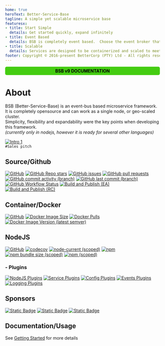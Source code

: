 ```yaml
---
home: true
heroText: Better-Service-Base
tagline: A simple yet scalable microservice base
featuresx:
- title: Start Simple
  details: Get started quickly, expand infinitely
- title: Event Based
  details: BSB is completely event based.  Choose the event broker that suites your needs, or build one if it doesn't exist yet.
- title: Scalable
  details: Services are designed to be containerized and scaled to meet demand.
footer: Copyright © 2016-present BetterCorp (PTY) Ltd - All rights reserved
---
```


<div style="background: rgb(68, 204, 17); color: black; padding: 5px 10px 5px 10px; border-radius: 5px; text-align: center; font-weight: 700;">BSB v9 DOCUMENTATION</div>

# About

BSB (Better-Service-Base) is an event-bus based microservice framework.  
It is completely opensource and can work as a single node, or geo-scaled cluster.  
Simplicity, flexibility and expandability were the key points when developing this framework.  
*(currently only in nodejs, however it is ready for several other languages)*  

[![Intro 1](http://img.youtube.com/vi/-ulXL44D_ZI/0.jpg)](http://www.youtube.com/watch?v=-ulXL44D_ZI)  
`#Sales pitch`

## Source/Github  
[![GitHub](https://img.shields.io/github/license/BetterCorp/better-service-base)](https://github.com/BetterCorp/better-service-base) 
[![GitHub Repo stars](https://img.shields.io/github/stars/BetterCorp/better-service-base)](https://github.com/BetterCorp/better-service-base) 
[![GitHub issues](https://img.shields.io/github/issues-raw/BetterCorp/better-service-base)](https://github.com/BetterCorp/better-service-base/issues) 
[![GitHub pull requests](https://img.shields.io/github/issues-pr-raw/BetterCorp/better-service-base)](https://github.com/BetterCorp/better-service-base/pulls)  
[![GitHub commit activity (branch)](https://img.shields.io/github/commit-activity/m/bettercorp/better-service-base/master)](https://github.com/BetterCorp/better-service-base) 
[![GitHub last commit (branch)](https://img.shields.io/github/last-commit/bettercorp/better-service-base/master)](https://github.com/BetterCorp/better-service-base)  
[![GitHub Workflow Status](https://img.shields.io/github/workflow/status/BetterCorp/better-service-base/Build%20and%20Publish%20Containers%20(LIVE))](https://github.com/BetterCorp/better-service-base/actions/workflows/tags.yml) 
[![Build and Publish (EA)](https://github.com/BetterCorp/better-service-base/actions/workflows/develop.yml/badge.svg?branch=develop)](https://github.com/BetterCorp/better-service-base/actions/workflows/develop.yml)
[![Build and Publish (RC)](https://github.com/BetterCorp/better-service-base/actions/workflows/master.yml/badge.svg?branch=master)](https://github.com/BetterCorp/better-service-base/actions/workflows/master.yml)

## Container/Docker 
[![GitHub](https://img.shields.io/github/license/BetterCorp/better-service-base)](https://github.com/BetterCorp/better-service-base) 
[![Docker Image Size](https://img.shields.io/docker/image-size/betterweb/service-base/latest)](https://hub.docker.com/r/betterweb/service-base) 
[![Docker Pulls](https://img.shields.io/docker/pulls/betterweb/service-base)](https://hub.docker.com/r/betterweb/service-base) 
[![Docker Image Version (latest semver)](https://img.shields.io/docker/v/betterweb/service-base?sort=semver)](https://hub.docker.com/r/betterweb/service-base) 

## NodeJS
[![GitHub](https://img.shields.io/github/license/BetterCorp/better-service-base)](https://github.com/BetterCorp/better-service-base) 
[![codecov](https://codecov.io/gh/BetterCorp/better-service-base/branch/master/graph/badge.svg)](https://codecov.io/gh/BetterCorp/better-service-base) 
[![node-current (scoped)](https://img.shields.io/node/v/@bettercorp/service-base)](https://www.npmjs.com/package/@bettercorp/service-base) 
[![npm](https://img.shields.io/npm/dt/@bettercorp/service-base)](https://www.npmjs.com/package/@bettercorp/service-base) 
[![npm bundle size (scoped)](https://img.shields.io/bundlephobia/min/@bettercorp/service-base)](https://www.npmjs.com/package/@bettercorp/service-base) 
[![npm (scoped)](https://img.shields.io/npm/v/@bettercorp/service-base)](https://www.npmjs.com/package/@bettercorp/service-base)  
### - Plugins  
[![NodeJS Plugins](https://img.shields.io/badge/dynamic/json?url=https%3A%2F%2Fraw.githubusercontent.com%2FBetterCorp%2Fbetter-service-base%2Fdocumentation%2Fplugin-stats.json&query=%24.nodejs.total&label=NodeJS%20Plugins)](https://bsbcode.dev/Market/) 
[![Service Plugins](https://img.shields.io/badge/dynamic/json?url=https%3A%2F%2Fraw.githubusercontent.com%2FBetterCorp%2Fbetter-service-base%2Fdocumentation%2Fplugin-stats.json&query=%24.nodejs.services&label=Service%20Plugins&color=a200ff)](https://bsbcode.dev/Market/Service/) 
[![Config Plugins](https://img.shields.io/badge/dynamic/json?url=https%3A%2F%2Fraw.githubusercontent.com%2FBetterCorp%2Fbetter-service-base%2Fdocumentation%2Fplugin-stats.json&query=%24.nodejs.config&label=Config%20Plugins&color=03A9F4)](https://bsbcode.dev/Market/Config/) 
[![Events Plugins](https://img.shields.io/badge/dynamic/json?url=https%3A%2F%2Fraw.githubusercontent.com%2FBetterCorp%2Fbetter-service-base%2Fdocumentation%2Fplugin-stats.json&query=%24.nodejs.events&label=Events%20Plugins&color=FB8C00)](https://bsbcode.dev/Market/Events/) 
[![Logging Plugins](https://img.shields.io/badge/dynamic/json?url=https%3A%2F%2Fraw.githubusercontent.com%2FBetterCorp%2Fbetter-service-base%2Fdocumentation%2Fplugin-stats.json&query=%24.nodejs.logging&label=Logging%20Plugins&color=43A047)](https://bsbcode.dev/Market/Logging/) 


## Sponsors  
[![Static Badge](https://img.shields.io/badge/BetterCorp-Open%20Source%20Initiative-19b5fe?logo=browserstack)](https://bettercorp.dev/?ref=better-service-base-s-os) 
[![Static Badge](https://img.shields.io/badge/Docker-Sponsored%20Open%20Source-0db7ed)](https://hub.docker.com/r/betterweb/service-base?ref=better-service-base-s-os) 
[![Static Badge](https://img.shields.io/badge/BrowserStack-Sponsored%20Open%20Source-0070F0?logo=browserstack)](https://www.browserstack.com/?ref=better-service-base-s-os) 



## Documentation/Usage

See [Getting Started](https://bsbcode.dev/GettingStarted/) for more details
